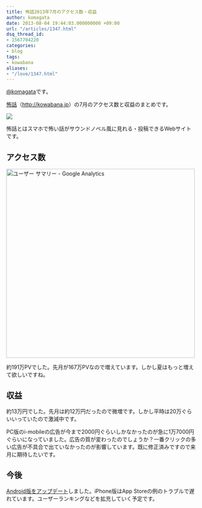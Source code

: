 ```yaml
---
title: 怖話2013年7月のアクセス数・収益
author: komagata
date: 2013-08-04 19:44:03.000000000 +09:00
url: "/articles/1347.html"
dsq_thread_id:
- 1567704220
categories:
- blog
tags:
- kowabana
aliases:
- "/love/1347.html"
---
```

[@komagata][1]です。

<a href="http://kowabana.jp" title="怖話" target="_blank">怖話</a>（<a href="http://kowabana.jp" title="怖話" target="_blank">http://kowabana.jp</a>）の7月のアクセス数と収益のまとめです。


  <a href="http://kowabana.jp"><img src="https://lh4.googleusercontent.com/-8-pkth8ETpA/UYjg32awOAI/AAAAAAAADKg/0h8DP9Cg4CQ/s400/Screen%2520Shot%25202013-05-07%2520at%25208.08.34%2520PM.png" /></a>


怖話とはスマホで怖い話がサウンドノベル風に見れる・投稿できるWebサイトです。

## アクセス数


  <img width="500px" src="http://gyazo.com/84e9b68d8f5a31610fba3a7f3608c8ec.png" alt="ユーザー サマリー - Google Analytics" />


約191万PVでした。先月が167万PVなので増えています。しかし夏はもっと増えて欲しいですね。

## 収益

約13万円でした。先月は約12万円だったので微増です。しかし平時は20万ぐらいいっていたので激減中です。

PC版のi-mobileの広告が今まで2000円ぐらいしかなかったのが急に1万7000円ぐらいになっていました。広告の質が変わったのでしょうか？一番クリックの多い広告が不具合で出ていなかったのが影響しています。既に修正済みですので来月に期待したいです。

## 今後

[Android版をアップデート][2]しました。iPhone版はApp Storeの例のトラブルで遅れています。ユーザーランキングなどを拡充していく予定です。

 [1]: http://twitter.com/komagata
 [2]: http://fjord.jp/love/1343.html